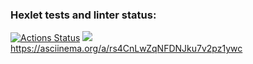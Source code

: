 ### Hexlet tests and linter status:
[![Actions Status](https://github.com/Motlakhov/python-project-49/workflows/hexlet-check/badge.svg)](https://github.com/Motlakhov/python-project-49/actions)
<a href="https://codeclimate.com/github/Motlakhov/python-project-49/maintainability"><img src="https://api.codeclimate.com/v1/badges/c76c3530f13d7cb7184b/maintainability" /></a>
https://asciinema.org/a/rs4CnLwZqNFDNJku7v2pz1ywc
